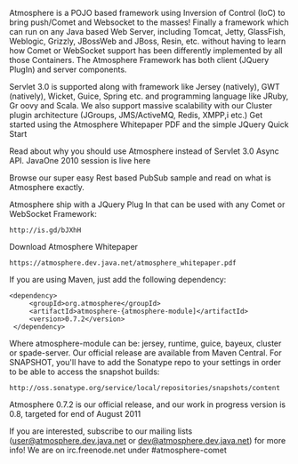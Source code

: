 Atmosphere is a POJO based framework using Inversion of Control (IoC) to bring push/Comet and Websocket to the masses! Finally a framework which can run on any Java based Web Server, including Tomcat, Jetty, GlassFish, Weblogic, Grizzly, JBossWeb and JBoss, Resin, etc. without having to learn how Comet or WebSocket support has been differently implemented by all those Containers. The Atmosphere Framework has both client (JQuery PlugIn) and server components.

Servlet 3.0 is supported along with framework like Jersey (natively), GWT (natively), Wicket, Guice, Spring etc. and programming language like JRuby, Gr oovy and Scala. We also support massive scalability with our Cluster plugin architecture (JGroups, JMS/ActiveMQ, Redis, XMPP,i etc.)
Get started using the Atmosphere Whitepaper PDF and the simple JQuery Quick Start

Read about why you should use Atmosphere instead of Servlet 3.0 Async API. JavaOne 2010 session is live here

Browse our super easy Rest based PubSub sample and read on what is Atmosphere exactly.

Atmosphere ship with a JQuery Plug In that can be used with any Comet or WebSocket Framework:

    http://is.gd/bJXhH

Download Atmosphere Whitepaper

    https://atmosphere.dev.java.net/atmosphere_whitepaper.pdf

If you are using Maven, just add the following dependency:

    <dependency>
         <groupId>org.atmosphere</groupId>
         <artifactId>atmosphere-{atmosphere-module]</artifactId>
         <version>0.7.2</version>
     </dependency>

Where atmosphere-module can be: jersey, runtime, guice, bayeux, cluster or spade-server. Our official release are available from Maven Central. For SNAPSHOT, you'll have to add the Sonatype repo to your settings in order to be able to access the snapshot builds:

    http://oss.sonatype.org/service/local/repositories/snapshots/content

Atmosphere 0.7.2 is our official release, and our work in progress version is 0.8, targeted for end of August 2011

If you are interested, subscribe to our mailing lists (user@atmosphere.dev.java.net or dev@atmosphere.dev.java.net) for more info!  We are on irc.freenode.net under #atmosphere-comet
